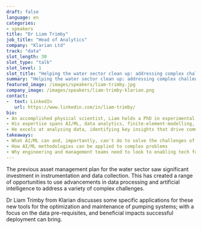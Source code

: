 ```yaml
---
draft: false
language: en
categories:
- speakers
title: "Dr Liam Trimby"
job_title: "Head of Analytics"
company: "Klarian Ltd"
track: "data"
slot_length: 30
slot_type: "talk"
slot_level: 1
slot_title: "Helping the water sector clean up: addressing complex challenges by leveraging data and AI"
summary: "Helping the water sector clean up: addressing complex challenges by leveraging data and AI"
featured_image: /images/speakers/liam-trimby.jpg
company_image: /images/speakers/liam-trimby-klarian.png
contact:
-  text: LinkedIn
   url: https://www.linkedin.com/in/liam-trimby/
bio:
- An accomplished physical scientist, Liam holds a PhD in experimental nano-photonics with a keen interest in virtually every branch of technology.
- His expertise spans AI/ML, data analytics, finite-element-modelling, electronics design, embedded software, acoustics, and additive-layer-manufacturing.
- He excels at analysing data, identifying key insights that drive commercial value.
takeaways:
- What AI/ML can and, importantly, can't do to solve the challenges of the water industry
- How AI/ML methodologies can be applied to complex problems
- Why engineering and management teams need to look to enabling tech for their solutions.
---
```

The previous asset management plan for the water sector saw significant investment in instrumentation and data collection. This has created a range of opportunities to use advancements in data processing and artificial intelligence to address a variety of complex challenges. 

Dr Liam Trimby from Klarian discusses some specific applications for these new tools for the optimization and maintenance of pumping systems; with a focus on the data pre-requisites, and beneficial impacts successful deployment can bring.
